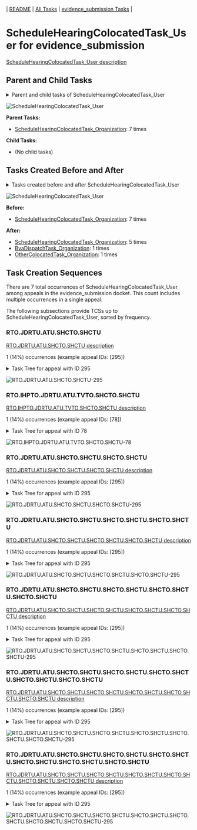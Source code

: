 <!-- DO NOT EDIT THIS FILE.  This file is autogenerated. -->
| [README](../README.md) | [All Tasks](../alltasks.md) | [evidence_submission Tasks](tasklist.md) |

# ScheduleHearingColocatedTask_User for evidence_submission

[ScheduleHearingColocatedTask_User description](../descr/ScheduleHearingColocatedTask_User.md)

## Parent and Child Tasks

<details><summary markdown='span'>Parent and child tasks of ScheduleHearingColocatedTask_User
</summary>

```
digraph G {
rankdir=LR;
node [shape=box]
"ScheduleHearingColocatedTask_Organization" -> "ScheduleHearingColocatedTask_User" [label=7]
}
```
</details>

![ScheduleHearingColocatedTask_User](dot/ScheduleHearingColocatedTask_User-parentchild.dot.png)

**Parent Tasks:**

   * [ScheduleHearingColocatedTask_Organization](ScheduleHearingColocatedTask_Organization.md): 7 times

**Child Tasks:**

   * (No child tasks)

## Tasks Created Before and After

<details><summary markdown='span'>Tasks created before and after ScheduleHearingColocatedTask_User</summary>

```
digraph G {
rankdir=LR;

"ScheduleHearingColocatedTask_User" -> "ScheduleHearingColocatedTask_Organization" [label=5]
"ScheduleHearingColocatedTask_User" -> "OtherColocatedTask_Organization" [label=1]
"ScheduleHearingColocatedTask_User" -> "BvaDispatchTask_Organization" [label=1]
"ScheduleHearingColocatedTask_Organization" -> "ScheduleHearingColocatedTask_User" [label=7]
}
```
</details>

![ScheduleHearingColocatedTask_User](dot/ScheduleHearingColocatedTask_User.dot.png)

**Before:**

   * [ScheduleHearingColocatedTask_Organization](ScheduleHearingColocatedTask_Organization.md): 7 times

**After:**

   * [ScheduleHearingColocatedTask_Organization](ScheduleHearingColocatedTask_Organization.md): 5 times
   * [BvaDispatchTask_Organization](BvaDispatchTask_Organization.md): 1 times
   * [OtherColocatedTask_Organization](OtherColocatedTask_Organization.md): 1 times

## Task Creation Sequences

There are 7 total occurrences of ScheduleHearingColocatedTask_User among appeals in the evidence_submission docket.  This count includes multiple occurrences in a single appeal.

The following subsections provide TCSs up to ScheduleHearingColocatedTask_User, sorted by frequency.

### RTO.JDRTU.ATU.SHCTO.SHCTU

[RTO.JDRTU.ATU.SHCTO.SHCTU description](../descr/RTO.JDRTU.ATU.SHCTO.SHCTU.md)

1 (14%) occurrences (example appeal IDs: [295])

<details><summary markdown='span'>Task Tree for appeal with ID 295</summary>

```
@startuml
skinparam {
  ObjectBorderColor #555
  ObjectBorderThickness 0
  ObjectFontStyle bold
  ObjectFontSize 14
  ObjectAttributeFontColor #333
  ObjectAttributeFontSize 12
}
  object 0.RootTask #8dd3c7 {
Organization
}
  object 1.JudgeDecisionReviewTask #d9d9d9 {
User
}
  object 2.AttorneyTask #bc80bd {
User
}
  object 3.ScheduleHearingColocatedTask #ccebc5 {
Organization
}
  object 4.ScheduleHearingColocatedTask #ccebc5 {
User  <back:white>    </back>
}
  object 5.ScheduleHearingColocatedTask #ccebc5 {
User  <back:white>    </back>
}
  object 6.ScheduleHearingColocatedTask #ccebc5 {
Organization
}
  object 7.ScheduleHearingColocatedTask #ccebc5 {
User  <back:white>    </back>
}
  object 8.ScheduleHearingColocatedTask #ccebc5 {
Organization
}
  object 9.ScheduleHearingColocatedTask #ccebc5 {
User  <back:white>    </back>
}
  object 10.ScheduleHearingColocatedTask #ccebc5 {
Organization
}
  object 11.ScheduleHearingColocatedTask #ccebc5 {
User  <back:white>    </back>
}
  object 12.ScheduleHearingColocatedTask #ccebc5 {
Organization
}
  object 13.ScheduleHearingColocatedTask #ccebc5 {
User  <back:white>    </back>
}
  object 14.ScheduleHearingColocatedTask #ccebc5 {
Organization
}
  object 15.ScheduleHearingColocatedTask #ccebc5 {
User  <back:white>    </back>
}
  object 16.BvaDispatchTask #b3de69 {
Organization
}
  object 17.BvaDispatchTask #b3de69 {
User
}
0.RootTask -- 1.JudgeDecisionReviewTask
1.JudgeDecisionReviewTask -- 2.AttorneyTask
2.AttorneyTask -- 3.ScheduleHearingColocatedTask
3.ScheduleHearingColocatedTask -- 4.ScheduleHearingColocatedTask
3.ScheduleHearingColocatedTask -- 5.ScheduleHearingColocatedTask
2.AttorneyTask -- 6.ScheduleHearingColocatedTask
6.ScheduleHearingColocatedTask -- 7.ScheduleHearingColocatedTask
2.AttorneyTask -- 8.ScheduleHearingColocatedTask
8.ScheduleHearingColocatedTask -- 9.ScheduleHearingColocatedTask
2.AttorneyTask -- 10.ScheduleHearingColocatedTask
10.ScheduleHearingColocatedTask -- 11.ScheduleHearingColocatedTask
2.AttorneyTask -- 12.ScheduleHearingColocatedTask
12.ScheduleHearingColocatedTask -- 13.ScheduleHearingColocatedTask
2.AttorneyTask -- 14.ScheduleHearingColocatedTask
14.ScheduleHearingColocatedTask -- 15.ScheduleHearingColocatedTask
0.RootTask -- 16.BvaDispatchTask
16.BvaDispatchTask -- 17.BvaDispatchTask
@enduml
```
</details>

![RTO.JDRTU.ATU.SHCTO.SHCTU-295](uml/RTO.JDRTU.ATU.SHCTO.SHCTU-295.png)

### RTO.IHPTO.JDRTU.ATU.TVTO.SHCTO.SHCTU

[RTO.IHPTO.JDRTU.ATU.TVTO.SHCTO.SHCTU description](../descr/RTO.IHPTO.JDRTU.ATU.TVTO.SHCTO.SHCTU.md)

1 (14%) occurrences (example appeal IDs: [78])

<details><summary markdown='span'>Task Tree for appeal with ID 78</summary>

```
@startuml
skinparam {
  ObjectBorderColor #555
  ObjectBorderThickness 0
  ObjectFontStyle bold
  ObjectFontSize 14
  ObjectAttributeFontColor #333
  ObjectAttributeFontSize 12
}
  object 0.RootTask #8dd3c7 {
Organization
}
  object 1.InformalHearingPresentationTask #fdb462 {
Organization
}
  object 2.JudgeDecisionReviewTask #d9d9d9 {
User
}
  object 3.AttorneyTask #bc80bd {
User
}
  object 4.TrackVeteranTask #bebada {
Organization
}
  object 5.ScheduleHearingColocatedTask #ccebc5 {
Organization
}
  object 6.ScheduleHearingColocatedTask #ccebc5 {
User  <back:white>    </back>
}
  object 7.OtherColocatedTask #80b1d3 {
Organization
}
  object 8.OtherColocatedTask #80b1d3 {
User
}
  object 9.BvaDispatchTask #b3de69 {
Organization
}
  object 10.BvaDispatchTask #b3de69 {
User
}
  object 11.BvaDispatchTask #b3de69 {
User
}
0.RootTask -- 1.InformalHearingPresentationTask
0.RootTask -- 2.JudgeDecisionReviewTask
2.JudgeDecisionReviewTask -- 3.AttorneyTask
0.RootTask -- 4.TrackVeteranTask
3.AttorneyTask -- 5.ScheduleHearingColocatedTask
5.ScheduleHearingColocatedTask -- 6.ScheduleHearingColocatedTask
3.AttorneyTask -- 7.OtherColocatedTask
7.OtherColocatedTask -- 8.OtherColocatedTask
0.RootTask -- 9.BvaDispatchTask
9.BvaDispatchTask -- 10.BvaDispatchTask
9.BvaDispatchTask -- 11.BvaDispatchTask
@enduml
```
</details>

![RTO.IHPTO.JDRTU.ATU.TVTO.SHCTO.SHCTU-78](uml/RTO.IHPTO.JDRTU.ATU.TVTO.SHCTO.SHCTU-78.png)

### RTO.JDRTU.ATU.SHCTO.SHCTU.SHCTO.SHCTU

[RTO.JDRTU.ATU.SHCTO.SHCTU.SHCTO.SHCTU description](../descr/RTO.JDRTU.ATU.SHCTO.SHCTU.SHCTO.SHCTU.md)

1 (14%) occurrences (example appeal IDs: [295])

<details><summary markdown='span'>Task Tree for appeal with ID 295</summary>

```
@startuml
skinparam {
  ObjectBorderColor #555
  ObjectBorderThickness 0
  ObjectFontStyle bold
  ObjectFontSize 14
  ObjectAttributeFontColor #333
  ObjectAttributeFontSize 12
}
  object 0.RootTask #8dd3c7 {
Organization
}
  object 1.JudgeDecisionReviewTask #d9d9d9 {
User
}
  object 2.AttorneyTask #bc80bd {
User
}
  object 3.ScheduleHearingColocatedTask #ccebc5 {
Organization
}
  object 4.ScheduleHearingColocatedTask #ccebc5 {
User  <back:white>    </back>
}
  object 5.ScheduleHearingColocatedTask #ccebc5 {
User  <back:white>    </back>
}
  object 6.ScheduleHearingColocatedTask #ccebc5 {
Organization
}
  object 7.ScheduleHearingColocatedTask #ccebc5 {
User  <back:white>    </back>
}
  object 8.ScheduleHearingColocatedTask #ccebc5 {
Organization
}
  object 9.ScheduleHearingColocatedTask #ccebc5 {
User  <back:white>    </back>
}
  object 10.ScheduleHearingColocatedTask #ccebc5 {
Organization
}
  object 11.ScheduleHearingColocatedTask #ccebc5 {
User  <back:white>    </back>
}
  object 12.ScheduleHearingColocatedTask #ccebc5 {
Organization
}
  object 13.ScheduleHearingColocatedTask #ccebc5 {
User  <back:white>    </back>
}
  object 14.ScheduleHearingColocatedTask #ccebc5 {
Organization
}
  object 15.ScheduleHearingColocatedTask #ccebc5 {
User  <back:white>    </back>
}
  object 16.BvaDispatchTask #b3de69 {
Organization
}
  object 17.BvaDispatchTask #b3de69 {
User
}
0.RootTask -- 1.JudgeDecisionReviewTask
1.JudgeDecisionReviewTask -- 2.AttorneyTask
2.AttorneyTask -- 3.ScheduleHearingColocatedTask
3.ScheduleHearingColocatedTask -- 4.ScheduleHearingColocatedTask
3.ScheduleHearingColocatedTask -- 5.ScheduleHearingColocatedTask
2.AttorneyTask -- 6.ScheduleHearingColocatedTask
6.ScheduleHearingColocatedTask -- 7.ScheduleHearingColocatedTask
2.AttorneyTask -- 8.ScheduleHearingColocatedTask
8.ScheduleHearingColocatedTask -- 9.ScheduleHearingColocatedTask
2.AttorneyTask -- 10.ScheduleHearingColocatedTask
10.ScheduleHearingColocatedTask -- 11.ScheduleHearingColocatedTask
2.AttorneyTask -- 12.ScheduleHearingColocatedTask
12.ScheduleHearingColocatedTask -- 13.ScheduleHearingColocatedTask
2.AttorneyTask -- 14.ScheduleHearingColocatedTask
14.ScheduleHearingColocatedTask -- 15.ScheduleHearingColocatedTask
0.RootTask -- 16.BvaDispatchTask
16.BvaDispatchTask -- 17.BvaDispatchTask
@enduml
```
</details>

![RTO.JDRTU.ATU.SHCTO.SHCTU.SHCTO.SHCTU-295](uml/RTO.JDRTU.ATU.SHCTO.SHCTU.SHCTO.SHCTU-295.png)

### RTO.JDRTU.ATU.SHCTO.SHCTU.SHCTO.SHCTU.SHCTO.SHCTU

[RTO.JDRTU.ATU.SHCTO.SHCTU.SHCTO.SHCTU.SHCTO.SHCTU description](../descr/RTO.JDRTU.ATU.SHCTO.SHCTU.SHCTO.SHCTU.SHCTO.SHCTU.md)

1 (14%) occurrences (example appeal IDs: [295])

<details><summary markdown='span'>Task Tree for appeal with ID 295</summary>

```
@startuml
skinparam {
  ObjectBorderColor #555
  ObjectBorderThickness 0
  ObjectFontStyle bold
  ObjectFontSize 14
  ObjectAttributeFontColor #333
  ObjectAttributeFontSize 12
}
  object 0.RootTask #8dd3c7 {
Organization
}
  object 1.JudgeDecisionReviewTask #d9d9d9 {
User
}
  object 2.AttorneyTask #bc80bd {
User
}
  object 3.ScheduleHearingColocatedTask #ccebc5 {
Organization
}
  object 4.ScheduleHearingColocatedTask #ccebc5 {
User  <back:white>    </back>
}
  object 5.ScheduleHearingColocatedTask #ccebc5 {
User  <back:white>    </back>
}
  object 6.ScheduleHearingColocatedTask #ccebc5 {
Organization
}
  object 7.ScheduleHearingColocatedTask #ccebc5 {
User  <back:white>    </back>
}
  object 8.ScheduleHearingColocatedTask #ccebc5 {
Organization
}
  object 9.ScheduleHearingColocatedTask #ccebc5 {
User  <back:white>    </back>
}
  object 10.ScheduleHearingColocatedTask #ccebc5 {
Organization
}
  object 11.ScheduleHearingColocatedTask #ccebc5 {
User  <back:white>    </back>
}
  object 12.ScheduleHearingColocatedTask #ccebc5 {
Organization
}
  object 13.ScheduleHearingColocatedTask #ccebc5 {
User  <back:white>    </back>
}
  object 14.ScheduleHearingColocatedTask #ccebc5 {
Organization
}
  object 15.ScheduleHearingColocatedTask #ccebc5 {
User  <back:white>    </back>
}
  object 16.BvaDispatchTask #b3de69 {
Organization
}
  object 17.BvaDispatchTask #b3de69 {
User
}
0.RootTask -- 1.JudgeDecisionReviewTask
1.JudgeDecisionReviewTask -- 2.AttorneyTask
2.AttorneyTask -- 3.ScheduleHearingColocatedTask
3.ScheduleHearingColocatedTask -- 4.ScheduleHearingColocatedTask
3.ScheduleHearingColocatedTask -- 5.ScheduleHearingColocatedTask
2.AttorneyTask -- 6.ScheduleHearingColocatedTask
6.ScheduleHearingColocatedTask -- 7.ScheduleHearingColocatedTask
2.AttorneyTask -- 8.ScheduleHearingColocatedTask
8.ScheduleHearingColocatedTask -- 9.ScheduleHearingColocatedTask
2.AttorneyTask -- 10.ScheduleHearingColocatedTask
10.ScheduleHearingColocatedTask -- 11.ScheduleHearingColocatedTask
2.AttorneyTask -- 12.ScheduleHearingColocatedTask
12.ScheduleHearingColocatedTask -- 13.ScheduleHearingColocatedTask
2.AttorneyTask -- 14.ScheduleHearingColocatedTask
14.ScheduleHearingColocatedTask -- 15.ScheduleHearingColocatedTask
0.RootTask -- 16.BvaDispatchTask
16.BvaDispatchTask -- 17.BvaDispatchTask
@enduml
```
</details>

![RTO.JDRTU.ATU.SHCTO.SHCTU.SHCTO.SHCTU.SHCTO.SHCTU-295](uml/RTO.JDRTU.ATU.SHCTO.SHCTU.SHCTO.SHCTU.SHCTO.SHCTU-295.png)

### RTO.JDRTU.ATU.SHCTO.SHCTU.SHCTO.SHCTU.SHCTO.SHCTU.SHCTO.SHCTU

[RTO.JDRTU.ATU.SHCTO.SHCTU.SHCTO.SHCTU.SHCTO.SHCTU.SHCTO.SHCTU description](../descr/RTO.JDRTU.ATU.SHCTO.SHCTU.SHCTO.SHCTU.SHCTO.SHCTU.SHCTO.SHCTU.md)

1 (14%) occurrences (example appeal IDs: [295])

<details><summary markdown='span'>Task Tree for appeal with ID 295</summary>

```
@startuml
skinparam {
  ObjectBorderColor #555
  ObjectBorderThickness 0
  ObjectFontStyle bold
  ObjectFontSize 14
  ObjectAttributeFontColor #333
  ObjectAttributeFontSize 12
}
  object 0.RootTask #8dd3c7 {
Organization
}
  object 1.JudgeDecisionReviewTask #d9d9d9 {
User
}
  object 2.AttorneyTask #bc80bd {
User
}
  object 3.ScheduleHearingColocatedTask #ccebc5 {
Organization
}
  object 4.ScheduleHearingColocatedTask #ccebc5 {
User  <back:white>    </back>
}
  object 5.ScheduleHearingColocatedTask #ccebc5 {
User  <back:white>    </back>
}
  object 6.ScheduleHearingColocatedTask #ccebc5 {
Organization
}
  object 7.ScheduleHearingColocatedTask #ccebc5 {
User  <back:white>    </back>
}
  object 8.ScheduleHearingColocatedTask #ccebc5 {
Organization
}
  object 9.ScheduleHearingColocatedTask #ccebc5 {
User  <back:white>    </back>
}
  object 10.ScheduleHearingColocatedTask #ccebc5 {
Organization
}
  object 11.ScheduleHearingColocatedTask #ccebc5 {
User  <back:white>    </back>
}
  object 12.ScheduleHearingColocatedTask #ccebc5 {
Organization
}
  object 13.ScheduleHearingColocatedTask #ccebc5 {
User  <back:white>    </back>
}
  object 14.ScheduleHearingColocatedTask #ccebc5 {
Organization
}
  object 15.ScheduleHearingColocatedTask #ccebc5 {
User  <back:white>    </back>
}
  object 16.BvaDispatchTask #b3de69 {
Organization
}
  object 17.BvaDispatchTask #b3de69 {
User
}
0.RootTask -- 1.JudgeDecisionReviewTask
1.JudgeDecisionReviewTask -- 2.AttorneyTask
2.AttorneyTask -- 3.ScheduleHearingColocatedTask
3.ScheduleHearingColocatedTask -- 4.ScheduleHearingColocatedTask
3.ScheduleHearingColocatedTask -- 5.ScheduleHearingColocatedTask
2.AttorneyTask -- 6.ScheduleHearingColocatedTask
6.ScheduleHearingColocatedTask -- 7.ScheduleHearingColocatedTask
2.AttorneyTask -- 8.ScheduleHearingColocatedTask
8.ScheduleHearingColocatedTask -- 9.ScheduleHearingColocatedTask
2.AttorneyTask -- 10.ScheduleHearingColocatedTask
10.ScheduleHearingColocatedTask -- 11.ScheduleHearingColocatedTask
2.AttorneyTask -- 12.ScheduleHearingColocatedTask
12.ScheduleHearingColocatedTask -- 13.ScheduleHearingColocatedTask
2.AttorneyTask -- 14.ScheduleHearingColocatedTask
14.ScheduleHearingColocatedTask -- 15.ScheduleHearingColocatedTask
0.RootTask -- 16.BvaDispatchTask
16.BvaDispatchTask -- 17.BvaDispatchTask
@enduml
```
</details>

![RTO.JDRTU.ATU.SHCTO.SHCTU.SHCTO.SHCTU.SHCTO.SHCTU.SHCTO.SHCTU-295](uml/RTO.JDRTU.ATU.SHCTO.SHCTU.SHCTO.SHCTU.SHCTO.SHCTU.SHCTO.SHCTU-295.png)

### RTO.JDRTU.ATU.SHCTO.SHCTU.SHCTO.SHCTU.SHCTO.SHCTU.SHCTO.SHCTU.SHCTO.SHCTU

[RTO.JDRTU.ATU.SHCTO.SHCTU.SHCTO.SHCTU.SHCTO.SHCTU.SHCTO.SHCTU.SHCTO.SHCTU description](../descr/RTO.JDRTU.ATU.SHCTO.SHCTU.SHCTO.SHCTU.SHCTO.SHCTU.SHCTO.SHCTU.SHCTO.SHCTU.md)

1 (14%) occurrences (example appeal IDs: [295])

<details><summary markdown='span'>Task Tree for appeal with ID 295</summary>

```
@startuml
skinparam {
  ObjectBorderColor #555
  ObjectBorderThickness 0
  ObjectFontStyle bold
  ObjectFontSize 14
  ObjectAttributeFontColor #333
  ObjectAttributeFontSize 12
}
  object 0.RootTask #8dd3c7 {
Organization
}
  object 1.JudgeDecisionReviewTask #d9d9d9 {
User
}
  object 2.AttorneyTask #bc80bd {
User
}
  object 3.ScheduleHearingColocatedTask #ccebc5 {
Organization
}
  object 4.ScheduleHearingColocatedTask #ccebc5 {
User  <back:white>    </back>
}
  object 5.ScheduleHearingColocatedTask #ccebc5 {
User  <back:white>    </back>
}
  object 6.ScheduleHearingColocatedTask #ccebc5 {
Organization
}
  object 7.ScheduleHearingColocatedTask #ccebc5 {
User  <back:white>    </back>
}
  object 8.ScheduleHearingColocatedTask #ccebc5 {
Organization
}
  object 9.ScheduleHearingColocatedTask #ccebc5 {
User  <back:white>    </back>
}
  object 10.ScheduleHearingColocatedTask #ccebc5 {
Organization
}
  object 11.ScheduleHearingColocatedTask #ccebc5 {
User  <back:white>    </back>
}
  object 12.ScheduleHearingColocatedTask #ccebc5 {
Organization
}
  object 13.ScheduleHearingColocatedTask #ccebc5 {
User  <back:white>    </back>
}
  object 14.ScheduleHearingColocatedTask #ccebc5 {
Organization
}
  object 15.ScheduleHearingColocatedTask #ccebc5 {
User  <back:white>    </back>
}
  object 16.BvaDispatchTask #b3de69 {
Organization
}
  object 17.BvaDispatchTask #b3de69 {
User
}
0.RootTask -- 1.JudgeDecisionReviewTask
1.JudgeDecisionReviewTask -- 2.AttorneyTask
2.AttorneyTask -- 3.ScheduleHearingColocatedTask
3.ScheduleHearingColocatedTask -- 4.ScheduleHearingColocatedTask
3.ScheduleHearingColocatedTask -- 5.ScheduleHearingColocatedTask
2.AttorneyTask -- 6.ScheduleHearingColocatedTask
6.ScheduleHearingColocatedTask -- 7.ScheduleHearingColocatedTask
2.AttorneyTask -- 8.ScheduleHearingColocatedTask
8.ScheduleHearingColocatedTask -- 9.ScheduleHearingColocatedTask
2.AttorneyTask -- 10.ScheduleHearingColocatedTask
10.ScheduleHearingColocatedTask -- 11.ScheduleHearingColocatedTask
2.AttorneyTask -- 12.ScheduleHearingColocatedTask
12.ScheduleHearingColocatedTask -- 13.ScheduleHearingColocatedTask
2.AttorneyTask -- 14.ScheduleHearingColocatedTask
14.ScheduleHearingColocatedTask -- 15.ScheduleHearingColocatedTask
0.RootTask -- 16.BvaDispatchTask
16.BvaDispatchTask -- 17.BvaDispatchTask
@enduml
```
</details>

![RTO.JDRTU.ATU.SHCTO.SHCTU.SHCTO.SHCTU.SHCTO.SHCTU.SHCTO.SHCTU.SHCTO.SHCTU-295](uml/RTO.JDRTU.ATU.SHCTO.SHCTU.SHCTO.SHCTU.SHCTO.SHCTU.SHCTO.SHCTU.SHCTO.SHCTU-295.png)

### RTO.JDRTU.ATU.SHCTO.SHCTU.SHCTO.SHCTU.SHCTO.SHCTU.SHCTO.SHCTU.SHCTO.SHCTU.SHCTO.SHCTU

[RTO.JDRTU.ATU.SHCTO.SHCTU.SHCTO.SHCTU.SHCTO.SHCTU.SHCTO.SHCTU.SHCTO.SHCTU.SHCTO.SHCTU description](../descr/RTO.JDRTU.ATU.SHCTO.SHCTU.SHCTO.SHCTU.SHCTO.SHCTU.SHCTO.SHCTU.SHCTO.SHCTU.SHCTO.SHCTU.md)

1 (14%) occurrences (example appeal IDs: [295])

<details><summary markdown='span'>Task Tree for appeal with ID 295</summary>

```
@startuml
skinparam {
  ObjectBorderColor #555
  ObjectBorderThickness 0
  ObjectFontStyle bold
  ObjectFontSize 14
  ObjectAttributeFontColor #333
  ObjectAttributeFontSize 12
}
  object 0.RootTask #8dd3c7 {
Organization
}
  object 1.JudgeDecisionReviewTask #d9d9d9 {
User
}
  object 2.AttorneyTask #bc80bd {
User
}
  object 3.ScheduleHearingColocatedTask #ccebc5 {
Organization
}
  object 4.ScheduleHearingColocatedTask #ccebc5 {
User  <back:white>    </back>
}
  object 5.ScheduleHearingColocatedTask #ccebc5 {
User  <back:white>    </back>
}
  object 6.ScheduleHearingColocatedTask #ccebc5 {
Organization
}
  object 7.ScheduleHearingColocatedTask #ccebc5 {
User  <back:white>    </back>
}
  object 8.ScheduleHearingColocatedTask #ccebc5 {
Organization
}
  object 9.ScheduleHearingColocatedTask #ccebc5 {
User  <back:white>    </back>
}
  object 10.ScheduleHearingColocatedTask #ccebc5 {
Organization
}
  object 11.ScheduleHearingColocatedTask #ccebc5 {
User  <back:white>    </back>
}
  object 12.ScheduleHearingColocatedTask #ccebc5 {
Organization
}
  object 13.ScheduleHearingColocatedTask #ccebc5 {
User  <back:white>    </back>
}
  object 14.ScheduleHearingColocatedTask #ccebc5 {
Organization
}
  object 15.ScheduleHearingColocatedTask #ccebc5 {
User  <back:white>    </back>
}
  object 16.BvaDispatchTask #b3de69 {
Organization
}
  object 17.BvaDispatchTask #b3de69 {
User
}
0.RootTask -- 1.JudgeDecisionReviewTask
1.JudgeDecisionReviewTask -- 2.AttorneyTask
2.AttorneyTask -- 3.ScheduleHearingColocatedTask
3.ScheduleHearingColocatedTask -- 4.ScheduleHearingColocatedTask
3.ScheduleHearingColocatedTask -- 5.ScheduleHearingColocatedTask
2.AttorneyTask -- 6.ScheduleHearingColocatedTask
6.ScheduleHearingColocatedTask -- 7.ScheduleHearingColocatedTask
2.AttorneyTask -- 8.ScheduleHearingColocatedTask
8.ScheduleHearingColocatedTask -- 9.ScheduleHearingColocatedTask
2.AttorneyTask -- 10.ScheduleHearingColocatedTask
10.ScheduleHearingColocatedTask -- 11.ScheduleHearingColocatedTask
2.AttorneyTask -- 12.ScheduleHearingColocatedTask
12.ScheduleHearingColocatedTask -- 13.ScheduleHearingColocatedTask
2.AttorneyTask -- 14.ScheduleHearingColocatedTask
14.ScheduleHearingColocatedTask -- 15.ScheduleHearingColocatedTask
0.RootTask -- 16.BvaDispatchTask
16.BvaDispatchTask -- 17.BvaDispatchTask
@enduml
```
</details>

![RTO.JDRTU.ATU.SHCTO.SHCTU.SHCTO.SHCTU.SHCTO.SHCTU.SHCTO.SHCTU.SHCTO.SHCTU.SHCTO.SHCTU-295](uml/RTO.JDRTU.ATU.SHCTO.SHCTU.SHCTO.SHCTU.SHCTO.SHCTU.SHCTO.SHCTU.SHCTO.SHCTU.SHCTO.SHCTU-295.png)

